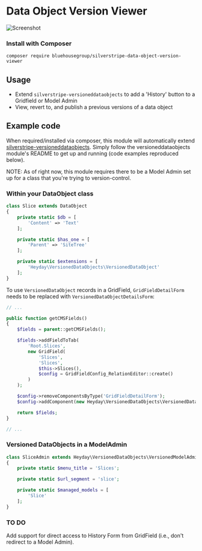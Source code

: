 Data Object Version Viewer
==========================
![Screenshot](https://github.com/bluehousegroup/silverstripe-data-object-version-viewer/blob/master/VersionViewerScreenShot.png)

### Install with Composer  
	composer require bluehousegroup/silverstripe-data-object-version-viewer

## Usage

 - Extend `silverstripe-versioneddataobjects` to add a 'History' button to a Gridfield or Model Admin
 - View, revert to, and publish a previous versions of a data object

## Example code

When required/installed via composer, this module will automatically extend [silverstripe-versioneddataobjects](https://github.com/heyday/silverstripe-versioneddataobjects). Simply follow the versioneddataobjects module's README to get up and running (code examples reproduced below).

NOTE: As of right now, this module requires there to be a Model Admin set up for a class that you're trying to version-control.

### Within your DataObject class

```php
class Slice extends DataObject
{
	private static $db = [
		'Content' => 'Text'
	];

	private static $has_one = [
		'Parent' => 'SiteTree'
	];

	private static $extensions = [
		'Heyday\VersionedDataObjects\VersionedDataObject'
	];
}
```

To use `VersionedDataObject` records in a GridField, `GridFieldDetailForm` needs to be replaced with `VersionedDataObjectDetailsForm`:

```php
// ...

public function getCMSFields()
{
	$fields = parent::getCMSFields();

	$fields->addFieldToTab(
		'Root.Slices',
		new GridField(
			'Slices',
			'Slices',
			$this->Slices(),
			$config = GridFieldConfig_RelationEditor::create()
		)
	);

	$config->removeComponentsByType('GridFieldDetailForm');
	$config->addComponent(new Heyday\VersionedDataObjects\VersionedDataObjectDetailsForm());

	return $fields;
}

// ...
```

### Versioned DataObjects in a ModelAdmin

```php
class SliceAdmin extends Heyday\VersionedDataObjects\VersionedModelAdmin
{
	private static $menu_title = 'Slices';

	private static $url_segment = 'slice';

	private static $managed_models = [
		'Slice'
	];
}
```

### TO DO

Add support for direct access to History Form from GridField (i.e., don't redirect to a Model Admin).
